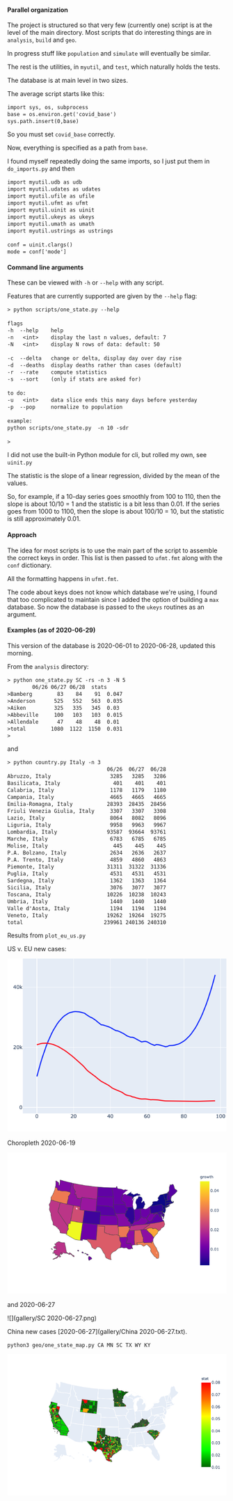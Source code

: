 #### Parallel organization

The project is structured so that very few (currently one) script is at the level of the main directory.  Most scripts that do interesting things are in ``analysis``, ``build`` and ``geo``.  

In progress stuff like ``population`` and ``simulate`` will eventually be similar.

The rest is the utilities, in ``myutil``, and ``test``, which naturally holds the tests.

The database is at main level in two sizes.

The average script starts like this:

    import sys, os, subprocess
    base = os.environ.get('covid_base')
    sys.path.insert(0,base)
    
So you must set ``covid_base`` correctly.

Now, everything is specified as a path from ``base``.

I found myself repeatedly doing the same imports, so I just put them in ``do_imports.py`` and then

    import myutil.udb as udb
    import myutil.udates as udates
    import myutil.ufile as ufile
    import myutil.ufmt as ufmt
    import myutil.uinit as uinit
    import myutil.ukeys as ukeys
    import myutil.umath as umath
    import myutil.ustrings as ustrings

    conf = uinit.clargs()
    mode = conf['mode']

#### Command line arguments

These can be viewed with ``-h`` or ``--help`` with any script.

Features that are currently supported are given by the ``--help`` flag:

```
> python scripts/one_state.py --help

flags
-h  --help    help
-n   <int>    display the last n values, default: 7
-N   <int>    display N rows of data: default: 50

-c  --delta   change or delta, display day over day rise
-d  --deaths  display deaths rather than cases (default)
-r  --rate    compute statistics
-s  --sort    (only if stats are asked for)

to do:
-u   <int>    data slice ends this many days before yesterday 
-p  --pop     normalize to population

example:
python scripts/one_state.py  -n 10 -sdr

> 
```

I did not use the built-in Python module for cli, but rolled my own, see ``uinit.py``

The statistic is the slope of a linear regression, divided by the mean of the values.  

So, for example, if a 10-day series goes smoothly from 100 to 110, then the slope is about 10/10 = 1 and the statistic is a bit less than 0.01.  If the series goes from 1000 to 1100, then the slope is about 100/10 = 10, but the statistic is still approximately 0.01.

#### Approach

The idea for most scripts is to use the main part of the script to assemble the correct keys in order.  This list is then passed to ``ufmt.fmt`` along with the ``conf`` dictionary.

All the formatting happens in ``ufmt.fmt``.

The code about keys does not know which database we're using, I found that too complicated to maintain since I added the option of building a ``max`` database.  So now the database is passed to the ``ukeys`` routines as an argument.

#### Examples (as of 2020-06-29)

This version of the database is 2020-06-01 to 2020-06-28, updated this morning.

From the ``analysis`` directory:

    > python one_state.py SC -rs -n 3 -N 5
            06/26 06/27 06/28  stats
    >Bamberg        83    84    91  0.047
    >Anderson      525   552   563  0.035
    >Aiken         325   335   345  0.03
    >Abbeville     100   103   103  0.015
    >Allendale      47    48    48  0.01
    >total        1080  1122  1150  0.031
    >
    
and

    > python country.py Italy -n 3        
                                    06/26  06/27  06/28
    Abruzzo, Italy                   3285   3285   3286
    Basilicata, Italy                 401    401    401
    Calabria, Italy                  1178   1179   1180
    Campania, Italy                  4665   4665   4665
    Emilia-Romagna, Italy           28393  28435  28456
    Friuli Venezia Giulia, Italy     3307   3307   3308
    Lazio, Italy                     8064   8082   8096
    Liguria, Italy                   9958   9963   9967
    Lombardia, Italy                93587  93664  93761
    Marche, Italy                    6783   6785   6785
    Molise, Italy                     445    445    445
    P.A. Bolzano, Italy              2634   2636   2637
    P.A. Trento, Italy               4859   4860   4863
    Piemonte, Italy                 31311  31322  31336
    Puglia, Italy                    4531   4531   4531
    Sardegna, Italy                  1362   1363   1364
    Sicilia, Italy                   3076   3077   3077
    Toscana, Italy                  10226  10238  10243
    Umbria, Italy                    1440   1440   1440
    Valle d'Aosta, Italy             1194   1194   1194
    Veneto, Italy                   19262  19264  19275
    total                          239961 240136 240310

Results from ``plot_eu_us.py``

US v. EU new cases:

![](gallery/US_EU-06-28b.png)

Choropleth 2020-06-19

![](gallery/us-choro-06-19.png)

and 2020-06-27

![](gallery/SC 2020-06-27.png)

China new cases [2020-06-27](gallery/China 2020-06-27.txt).

    python3 geo/one_state_map.py CA MN SC TX WY KY
    
![](gallery/states.png)